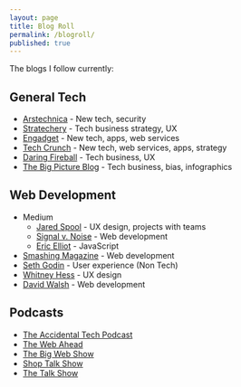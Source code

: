 ```yaml
---
layout: page
title: Blog Roll
permalink: /blogroll/
published: true
---
```




The blogs I follow currently:

General Tech
-----------
* [Arstechnica](http://arstechnica.com/) - New tech, security
* [Stratechery](https://stratechery.com/) - Tech business strategy, UX
* [Engadget](http://www.engadget.com/) - New tech, apps, web services
* [Tech Crunch](http://techcrunch.com/) - New tech, web services, apps, strategy
* [Daring Fireball](http://daringfireball.net/) - Tech business, UX
* [The Big Picture Blog](http://ritholtz.com/) - Tech business, bias, infographics

Web Development
-----------
* Medium
  * [Jared Spool](https://medium.com/@jmspool) - UX design, projects with teams
  * [Signal v. Noise](https://m.signalvnoise.com/) - Web development
  * [Eric Elliot](https://medium.com/@_ericelliott) - JavaScript
* [Smashing Magazine](https://www.smashingmagazine.com/) - Web development
* [Seth Godin](http://sethgodin.typepad.com/) - User experience (Non Tech)
* [Whitney Hess](https://whitneyhess.com/blog/) - UX design
* [David Walsh](https://davidwalsh.name/) - Web development

Podcasts
------------
* [The Accidental Tech Podcast](http://atp.fm/)
* [The Web Ahead](http://5by5.tv/webahead)
* [The Big Web Show](http://5by5.tv/bigwebshow)
* [Shop Talk Show](http://shoptalkshow.com/)
* [The Talk Show](https://daringfireball.net/thetalkshow/)
